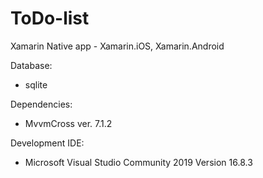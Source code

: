 # ToDo-list
Xamarin Native app - Xamarin.iOS, Xamarin.Android

Database:
- sqlite

Dependencies:
- MvvmCross ver. 7.1.2

Development IDE:
- Microsoft Visual Studio Community 2019
Version 16.8.3
